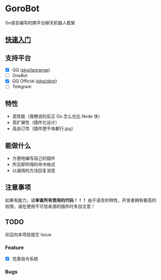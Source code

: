 # GoroBot
Go语言编写的跨平台聊天机器人框架

## [快速入门](https://jel1yspot.github.io/GoroBot/getting_started.html)

## 支持平台
- [x] QQ ([pkg/lagrange](https://github.com/Jel1ySpot/GoroBot/tree/master/pkg/lagrange))
- [ ] OneBot
- [x] QQ Official ([pkg/qbot](https://github.com/Jel1ySpot/GoroBot/tree/master/pkg/qbot))
- [ ] Telegram

## 特性
- 高性能（我瞎说的反正 Go 怎么也比 Node 快）
- 高扩展性（插件化设计）
- 高自订性（插件想干啥都行.jpg）

## 能做什么
- 方便地编写自己的插件
- 所见即所得的命令格式
- 以通用的方法回复消息

## 注意事项
如果有能力，请**审查所有使用的代码！！！**
由于语言的特性，开发者拥有极高的权限，请在使用不可信来源的插件时多加注意！

## TODO
欢迎向本项目提交 Issue

### Feature
- [x] 完善指令系统

### Bugs

